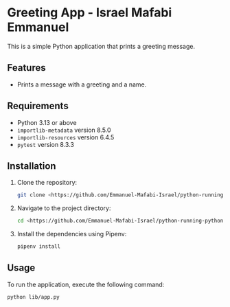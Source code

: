 # Greeting App - Israel Mafabi Emmanuel

This is a simple Python application that prints a greeting message.

## Features

- Prints a message with a greeting and a name.

## Requirements

- Python 3.13 or above
- `importlib-metadata` version 8.5.0
- `importlib-resources` version 6.4.5
- `pytest` version 8.3.3

## Installation

1. Clone the repository:
    ```sh
    git clone <https://github.com/Emmanuel-Mafabi-Israel/python-running-python-code>
    ```

2. Navigate to the project directory:
    ```sh
    cd <https://github.com/Emmanuel-Mafabi-Israel/python-running-python-code>
    ```

3. Install the dependencies using Pipenv:
    ```sh
    pipenv install
    ```

## Usage

To run the application, execute the following command:
```sh
python lib/app.py